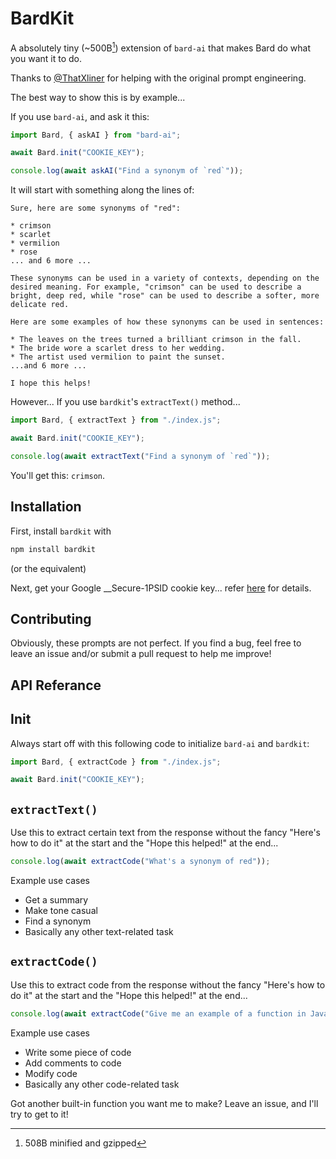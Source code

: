 # BardKit

A absolutely tiny (~500B[^1]) extension of `bard-ai` that makes Bard do what you want it to do.

Thanks to [@ThatXliner](https://www.github.com/thatxliner) for helping with the original prompt engineering.

[^1]: 508B minified and gzipped

The best way to show this is by example...

If you use `bard-ai`, and ask it this:

```javascript
import Bard, { askAI } from "bard-ai";

await Bard.init("COOKIE_KEY");

console.log(await askAI("Find a synonym of `red`"));
```

It will start with something along the lines of:

```
Sure, here are some synonyms of "red":

* crimson
* scarlet
* vermilion
* rose
... and 6 more ...

These synonyms can be used in a variety of contexts, depending on the desired meaning. For example, "crimson" can be used to describe a bright, deep red, while "rose" can be used to describe a softer, more delicate red.

Here are some examples of how these synonyms can be used in sentences:

* The leaves on the trees turned a brilliant crimson in the fall.
* The bride wore a scarlet dress to her wedding.
* The artist used vermilion to paint the sunset.
...and 6 more ...

I hope this helps!
```

However...
If you use `bardkit`'s `extractText()` method...

```javascript
import Bard, { extractText } from "./index.js";

await Bard.init("COOKIE_KEY");

console.log(await extractText("Find a synonym of `red`"));
```

You'll get this: `crimson`.

## Installation

First, install `bardkit` with

```bash
npm install bardkit
```

(or the equivalent)

Next, get your Google \_\_Secure-1PSID cookie key... refer [here](https://github.com/EvanZhouDev/bard-ai#obtaining-authentication) for details.

## Contributing
Obviously, these prompts are not perfect. If you find a bug, feel free to leave an issue and/or submit a pull request to help me improve!

## API Referance

## Init

Always start off with this following code to initialize `bard-ai` and `bardkit`:

```javascript
import Bard, { extractCode } from "./index.js";

await Bard.init("COOKIE_KEY");
```

## `extractText()`
Use this to extract certain text from the response without the fancy "Here's how to do it" at the start and the "Hope this helped!" at the end...

```javascript
console.log(await extractCode("What's a synonym of red"));
```

Example use cases
- Get a summary
- Make tone casual
- Find a synonym
- Basically any other text-related task

## `extractCode()`
Use this to extract code from the response without the fancy "Here's how to do it" at the start and the "Hope this helped!" at the end...

```javascript
console.log(await extractCode("Give me an example of a function in Javascript"));
```

Example use cases
- Write some piece of code
- Add comments to code
- Modify code
- Basically any other code-related task

Got another built-in function you want me to make? Leave an issue, and I'll try to get to it!

